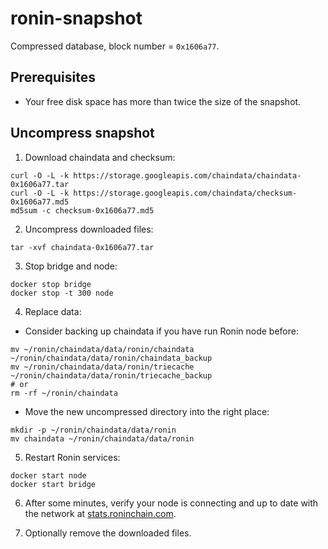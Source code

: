 # ronin-snapshot
Compressed database, block number = `0x1606a77`.

## Prerequisites
- Your free disk space has more than twice the size of the snapshot.

## Uncompress snapshot
1. Download chaindata and checksum:
```shell
curl -O -L -k https://storage.googleapis.com/chaindata/chaindata-0x1606a77.tar
curl -O -L -k https://storage.googleapis.com/chaindata/checksum-0x1606a77.md5
md5sum -c checksum-0x1606a77.md5
```
2. Uncompress downloaded files:
```shell
tar -xvf chaindata-0x1606a77.tar
 ```
3. Stop bridge and node:
```shell
docker stop bridge
docker stop -t 300 node
```

4. Replace data:
- Consider backing up chaindata if you have run Ronin node before:
```shell
mv ~/ronin/chaindata/data/ronin/chaindata ~/ronin/chaindata/data/ronin/chaindata_backup
mv ~/ronin/chaindata/data/ronin/triecache ~/ronin/chaindata/data/ronin/triecache_backup
# or
rm -rf ~/ronin/chaindata
```
- Move the new uncompressed directory into the right place:
```shell
mkdir -p ~/ronin/chaindata/data/ronin
mv chaindata ~/ronin/chaindata/data/ronin
```

5. Restart Ronin services:
```shell
docker start node
docker start bridge
```

6. After some minutes, verify your node is connecting and up to date with the network at [stats.roninchain.com](https://stats.roninchain.com/).

7. Optionally remove the downloaded files.
